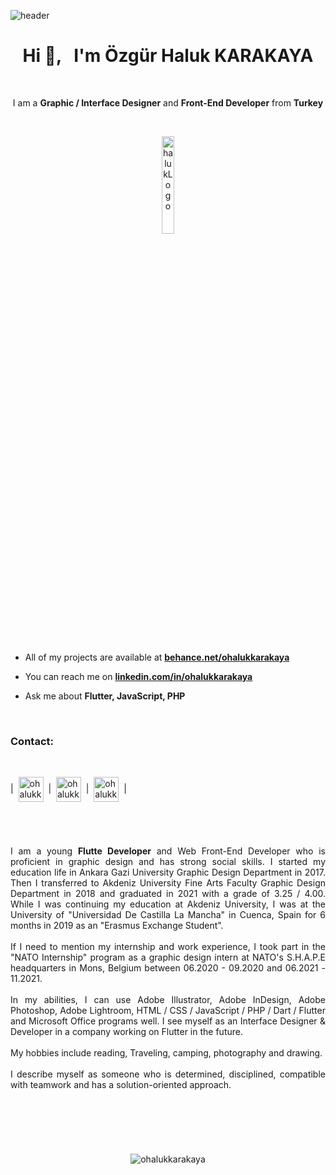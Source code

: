 
![header](https://user-images.githubusercontent.com/85846854/172655044-ea2fe9f5-b955-46f6-88e6-808b796e673f.gif)


<h1 align="center">Hi 👋, &nbsp; I'm Özgür Haluk KARAKAYA</h1>
<br>

<p align="center">I am a <b>Graphic / Interface Designer</b> and <b>Front-End Developer</b> from <b>Turkey</b> </p>
<br>

<p align="center">
<img alt="halukLogo" height=20% src="https://user-images.githubusercontent.com/85846854/172588394-580a5948-0813-408e-a1b8-77ffcbf62108.png">
</p>

<br>

- All of my projects are available at **[behance.net/ohalukkarakaya](https://www.behance.net/ohalukkarakaya)**

- You can reach me on **[linkedin.com/in/ohalukkarakaya](https://www.linkedin.com/in/ohalukkarakaya)**

- Ask me about **Flutter, JavaScript, PHP**
<br>

<h3 align="left">Contact:</h3>
<br>
  
| &nbsp;<a href="https://linkedin.com/in/ohalukkarakaya" target="blank"><img align="center" src="https://user-images.githubusercontent.com/85846854/172603895-4b492ad3-de88-40f3-9a20-b326cc8b62e2.svg" alt="ohalukkarakaya" height="40" width="40" /></a>&nbsp; | &nbsp;<a href="https://www.behance.net/ohalukkarakaya" target="blank"><img align="center" src="https://user-images.githubusercontent.com/85846854/172604217-5f1437ee-eaa6-4eaf-a181-8493f48191ae.svg" alt="ohalukkarakaya" height="40" width="40" /></a>&nbsp; | &nbsp;<a href="https://github.com/ohalukkarakaya" target="blank"><img align="center" src="https://user-images.githubusercontent.com/85846854/172677788-9f18619e-14fb-4bc9-8d99-106a0a1a6d18.svg" alt="ohalukkarakaya" height="40" width="40" /></a>&nbsp; |



<h1></h1>
<br>
<p align="justify">I am a young <b>Flutte Developer</b> and Web Front-End Developer who is proficient in graphic design and has strong social skills. I started my education life in Ankara Gazi University Graphic Design Department in 2017. Then I transferred to Akdeniz University Fine Arts Faculty Graphic Design Department in 2018 and graduated in 2021 with a grade of 3.25 / 4.00. While I was continuing my education at Akdeniz University, I was at the University of "Universidad De Castilla La Mancha" in Cuenca, Spain for 6 months in 2019 as an "Erasmus Exchange Student".
<br>
<br>
If I need to mention my internship and work experience, I took part in the "NATO Internship" program as a graphic design intern at NATO's S.H.A.P.E headquarters in Mons, Belgium between 06.2020 - 09.2020 and 06.2021 - 11.2021.
<br>
<br>
In my abilities, I can use Adobe Illustrator, Adobe InDesign, Adobe Photoshop, Adobe Lightroom, HTML / CSS / JavaScript / PHP / Dart / Flutter and Microsoft Office programs well. I see myself as an Interface Designer & Developer in a company working on Flutter in the future.
<br>
<br>
My hobbies include reading, Traveling, camping, photography and drawing.
<br>
<br>
I describe myself as someone who is determined, disciplined, compatible with teamwork and has a solution-oriented approach.
</p>
<br>
<h1></h1>
<br>

<p align="center">
<img src="https://komarev.com/ghpvc/?username=ohalukkarakaya&label=Profile%20views&color=0e75b6&style=flat" alt="ohalukkarakaya" />
</p>

